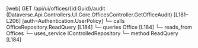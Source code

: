 [web] GET /api/ui/offices/{id:Guid}/audit  (Dataverse.Api.Controllers.UI.Core.OfficesController.GetOfficeAudit)  [L181–L206] [auth=Authentication.UserPolicy]
  └─ calls OfficeRepository.ReadQuery [L184]
  └─ queries Office [L184]
    └─ reads_from Offices
  └─ uses_service IControlledRepository<Office>
    └─ method ReadQuery [L184]

